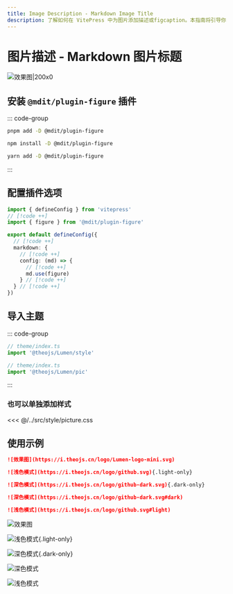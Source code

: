 ```yaml
---
title: Image Description - Markdown Image Title
description: 了解如何在 VitePress 中为图片添加描述或figcaption。本指南将引导你安装和配置 @mdit/plugin-figure 插件，并应用 @theojs/Lumen 的样式，以支持图片标题和在明暗模式下显示不同的图片。
---
```


# 图片描述 - Markdown 图片标题

![效果图|200x0](https://i.theojs.cn/logo/Lumen-logo-large.svg '效果图')

## 安装 `@mdit/plugin-figure` 插件

::: code-group

```sh [pnpm]
pnpm add -D @mdit/plugin-figure
```

```sh [npm]
npm install -D @mdit/plugin-figure

```

```sh [yarn]
yarn add -D @mdit/plugin-figure
```

:::

## 配置插件选项

```ts [.vitepress/config.mts]
import { defineConfig } from 'vitepress'
// [!code ++]
import { figure } from '@mdit/plugin-figure'

export default defineConfig({
  // [!code ++]
  markdown: {
    // [!code ++]
    config: (md) => {
      // [!code ++]
      md.use(figure)
    } // [!code ++]
  } // [!code ++]
})
```

## 导入主题

::: code-group

```ts [全量导入]
// theme/index.ts
import '@theojs/Lumen/style'
```

```ts [单独导入]
// theme/index.ts
import '@theojs/Lumen/pic'
```

:::

### 也可以单独添加样式

<<< @/../src/style/picture.css

## 使用示例

```md
![效果图](https://i.theojs.cn/logo/Lumen-logo-mini.svg)

![浅色模式](https://i.theojs.cn/logo/github.svg){.light-only}

![深色模式](https://i.theojs.cn/logo/github-dark.svg){.dark-only}

![深色模式](https://i.theojs.cn/logo/github-dark.svg#dark)

![浅色模式](https://i.theojs.cn/logo/github.svg#light)
```

![效果图](https://i.theojs.cn/logo/Lumen-logo-mini.svg)

![浅色模式](https://i.theojs.cn/logo/github.svg){.light-only}

![深色模式](https://i.theojs.cn/logo/github-dark.svg){.dark-only}

![深色模式](https://i.theojs.cn/logo/github-dark.svg#dark)

![浅色模式](https://i.theojs.cn/logo/github.svg#light)
